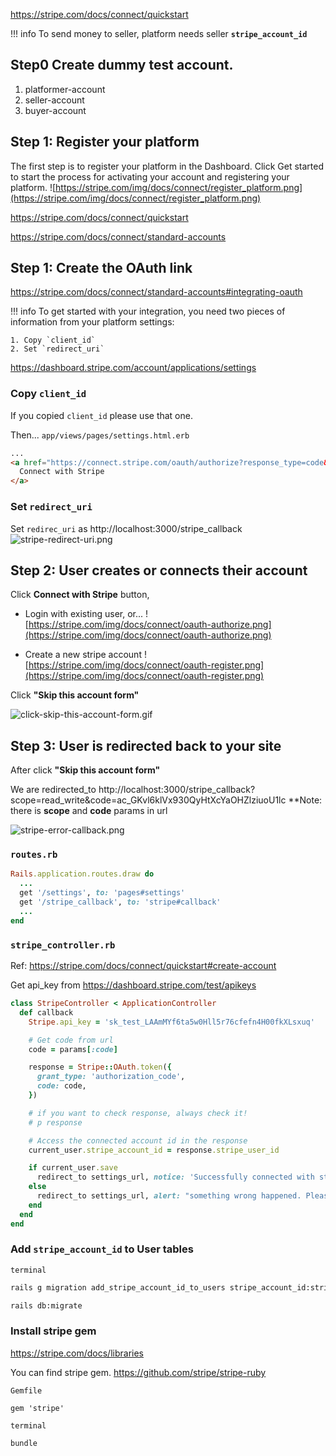 https://stripe.com/docs/connect/quickstart

!!! info
    To send money to seller, platform needs seller **`stripe_account_id`**


## Step0 Create dummy test account.
1. platformer-account
2. seller-account
3. buyer-account

## Step 1: Register your platform
The first step is to register your platform in the Dashboard. Click Get started to start the process for activating your account and registering your platform.
![https://stripe.com/img/docs/connect/register_platform.png](https://stripe.com/img/docs/connect/register_platform.png)


https://stripe.com/docs/connect/quickstart


https://stripe.com/docs/connect/standard-accounts


## Step 1: Create the OAuth link
https://stripe.com/docs/connect/standard-accounts#integrating-oauth

!!! info
    To get started with your integration, you need two pieces of information from your platform settings:

    1. Copy `client_id`
    2. Set `redirect_uri`

https://dashboard.stripe.com/account/applications/settings


### Copy `client_id`
If you copied `client_id` please use that one.

Then...
`app/views/pages/settings.html.erb`
```html
...
<a href="https://connect.stripe.com/oauth/authorize?response_type=code&client_id=ca_GJouPZJHgHbWyNYppL8mLA8t4Irj420L&scope=read_write">
  Connect with Stripe
</a>
```

### Set `redirect_uri`
Set `redirec_uri` as http://localhost:3000/stripe_callback
![stripe-redirect-uri.png](https://coderhackers-1304676641.cos.ap-tokyo.myqcloud.com/the-complete-webdev-with-rails-2020/rails-guide-real-world/stripe-redirect-uri.png)

## Step 2: User creates or connects their account
Click **Connect with Stripe** button,

- Login with existing user, or...
![https://stripe.com/img/docs/connect/oauth-authorize.png](https://stripe.com/img/docs/connect/oauth-authorize.png)

- Create a new stripe account
![https://stripe.com/img/docs/connect/oauth-register.png](https://stripe.com/img/docs/connect/oauth-register.png)



Click **"Skip this account form"**


![click-skip-this-account-form.gif](https://coderhackers-1304676641.cos.ap-tokyo.myqcloud.com/the-complete-webdev-with-rails-2020/rails-guide-real-world/click-skip-this-account-form.gif)

## Step 3: User is redirected back to your site
After click **"Skip this account form"**

We are redirected_to http://localhost:3000/stripe_callback?scope=read_write&code=ac_GKvl6klVx930QyHtXcYaOHZlziuoU1lc
**Note: there is **scope** and **code** params in url

![stripe-error-callback.png](https://coderhackers-1304676641.cos.ap-tokyo.myqcloud.com/the-complete-webdev-with-rails-2020/rails-guide-real-world/stripe-error-callback.png)


### `routes.rb`
```ruby
Rails.application.routes.draw do
  ...
  get '/settings', to: 'pages#settings'
  get '/stripe_callback', to: 'stripe#callback'
  ...
end
```


### `stripe_controller.rb`
Ref: https://stripe.com/docs/connect/quickstart#create-account

Get api_key from https://dashboard.stripe.com/test/apikeys

```ruby
class StripeController < ApplicationController
  def callback
    Stripe.api_key = 'sk_test_LAAmMYf6ta5w0Hll5r76cfefn4H00fkXLsxuq'

    # Get code from url
    code = params[:code]

    response = Stripe::OAuth.token({
      grant_type: 'authorization_code',
      code: code,
    })

    # if you want to check response, always check it!
    # p response

    # Access the connected account id in the response
    current_user.stripe_account_id = response.stripe_user_id

    if current_user.save
      redirect_to settings_url, notice: 'Successfully connected with stripe'
    else
      redirect_to settings_url, alert: "something wrong happened. Please try again."
    end
  end
end
```

### Add `stripe_account_id` to User tables
`terminal`
```bash
rails g migration add_stripe_account_id_to_users stripe_account_id:string:uniq
```

```bash
rails db:migrate
```

### Install stripe gem
https://stripe.com/docs/libraries

You can find stripe gem.
https://github.com/stripe/stripe-ruby

`Gemfile`
```
gem 'stripe'
```

`terminal`
```bash
bundle
```

